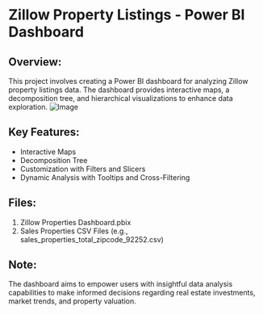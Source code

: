 # Zillow Property Listings - Power BI Dashboard

## Overview:
This project involves creating a Power BI dashboard for analyzing Zillow property listings data. The dashboard provides interactive maps, a decomposition tree, and hierarchical visualizations to enhance data exploration.
![Image](https://raw.githubusercontent.com/Sjschhabra/Zillow-Properties-PowerBI-Dashboard/refs/heads/main/Zillow%20Properties%20Dashboard_page-0001.jpg)
## Key Features:
- Interactive Maps
- Decomposition Tree
- Customization with Filters and Slicers
- Dynamic Analysis with Tooltips and Cross-Filtering

## Files:
1. Zillow Properties Dashboard.pbix
2. Sales Properties CSV Files (e.g., sales_properties_total_zipcode_92252.csv)

## Note:
The dashboard aims to empower users with insightful data analysis capabilities to make informed decisions regarding real estate investments, market trends, and property valuation.
